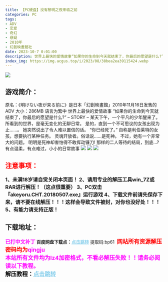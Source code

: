 ```yaml
---
title: 【PC硬盘】没有黎明之夜来临之前
categories: PC
tags:
- ADV
- 恋爱
- 奇幻
- 悬疑
- 2010年
- 幻創映畫館社
date: 2023-10-7 0:01:00
description: 世界上最快的爱情故事“如果你的生命到今天就结束了，你最后的愿望是什么?”– STORY –某天下午，一个平凡的少年醒来了。所看到的世界，是毫无变化的无聊日常。是的，直到一个不可思议的女孩出现为止……。她突然说出了令人难以置信的话。“你已经死了。”
index_img: https://img.acgus.top/i/2023/08/38bea2ea39115424.webp
---
```

![](https://img.acgus.top/i/2023/08/38bea2ea39115424.webp)
## 游戏简介：
原名：《明けない夜が来る前に》是日本「幻創映畫館」2010年11月16日发售的ADV
大小：286MB
语言为繁中
世界上最快的爱情故事
“如果你的生命到今天就结束了，你最后的愿望是什么?”
– STORY –
某天下午，一个平凡的少年醒来了。
所看到的世界，是毫无变化的无聊日常。
是的，直到一个不可思议的女孩出现为止……。
她突然说出了令人难以置信的话。
“你已经死了。”
自称是利伯莱特的女孩，想要执行某种任务。
灵魂开放者。俗话说……是死神。
不过，她有一个非常大的问题。
明明是死神却害怕得不敢挥动镰刀!
那样的二人等待的结局，到底…?
有点温柔，有点难过，小小的日常故事
![](https://img.acgus.top/i/2023/08/793087c2a2115435.webp)
![](https://img.acgus.top/i/2023/08/dae7d59515115431.webp)
![](https://img.acgus.top/i/2023/08/81ffb04179115428.webp)




## <font color=#FF0000 >注意事项：</font>
<font size=3><b>1、未满18岁请自觉关闭本页面！
2、请用专业的解压工具win_7Z或RAR进行解压！（这点很重要）
3、PC双击『akeyoru.CHT.20180507.exe』运行游戏
4、下载文件前请先保存下来，请不要在线解压！！！这样会导致文件被封，对你也没好处！！！
5、有能力请支持正版！</b></font>

## 下载地址：
<font color=#FF00FF size=3><b>已打中文补丁</b></font>
<b>百度网盘下载点：</b><a href="https://pan.baidu.com/s/1eUq-1GETHoQrzfMcw4FiJA?pwd=bp61" style="color: #87CEEB;"><b>点击跳转</b></a> 提取码:bp61
<a style="padding: 0" href="https://post.qingju.org/AD/"><img style="max-width:100%" src="https://img.acgus.top/i/2024/07/478f689b8021d8d499ab43d21acf137a.gif" alt=""></a>
<b><font color=#FF0000 size=4>网站所有资源解压密码均为</b></font><b><font color=#FF00FF size=4>qingju</font><font color=#FF0000 ></font></b><br><b><font color=#FF00FF size=4>本站所有文件均为lz4加密格式，不看必解压失败！！请务必阅读以下教程。</b></font><br><b><font color=#000 size=4>解压教程：</b><a href="https://post.qingju.org/tutorial/000/" style="color: #87CEEB;"><b>点击跳转</b></a>
